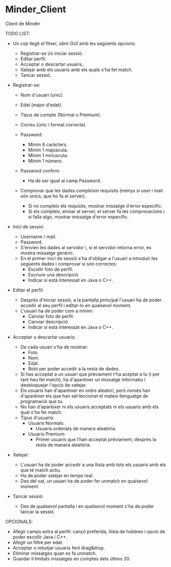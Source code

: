# Minder_Client
Client de Minder

TODO LIST:

  - Un cop llegit el fitxer, obrir GUI amb les següents opcions:
    - Registrar-se i/o iniciar sessió.
    - Editar perfil.
    - Acceptar o descartar usuaris.
    - Xatejar amb els usuaris amb els quals s'ha fet match.
    - Tancar sessió.
    
  - Registrar-se:
    - Nom d'usuari (únic).
    - Edat (major d'edat).
    - Tipus de compte (Normal o Premium).
    - Correu (únic i format correcte).
    - Password:
      - Mínim 8 caràcters.
      - Mínim 1 majúscula.
      - Mínim 1 minúscula.
      - Mínim 1 número.
    - Password confirm:
      - Ha de ser igual al camp Password.
      
    - Comprovar que les dades compleixin requisits (menys si user i mail són únics, que ho fa el server).
      - Si no compleix els requisits, mostrar missatge d'error específic.
      - Si els compleix, enviar al server, el server fa les comprovacions i si falla algo, mostrar missatge d'error específic.
    
  - Inici de sessió:
    - Username / mail.
    - Password.
    - S'envien les dades al servidor i, si el servidor retorna error, es mostra missatge genèric.
    - En el primer inici de sessió s'ha d'obligar a l'usuari a introduïr les següents dades i comprovar si són correctes:
      - Escollir foto de perfil.
      - Escriure una descripció.
      - Indicar si està interessat en Java o C++.
   
  - Editar el perfil:
    - Després d'iniciar sessió, a la pantalla principal l'usuari ha de poder accedir al seu perfil i editar-lo en qualsevol moment.
    - L'usuari ha de poder com a mínim:
      - Canviar foto de perfil.
      - Canviar descripció.
      - Indicar si està interessat en Java o C++.
     
  - Acceptar o descartar usuaris:
    - De cada usuari s'ha de mostrar:
      - Foto.
      - Nom.
      - Edat.
      - Botó per poder accedir a la resta de dades.
    - Si has acceptat a un usuari que prèviament t'ha aceptat a tu (i per tant heu fet match), ha d'aparèixer un missatge informatiu i desbloquejar l'opció de xatejar.
    - Els usuaris han d'aparèixer en ordre aleatori, però només han d'aparèixer els que han sel·leccionat el mateix llenguatge de programació que tu.
    - No han d'aparèixer ni els usuaris acceptats ni els usuaris amb els qual s'ha fet match.
    - Tipus d'usuaris:
      - Usuaris Normals:
        - Usuaris ordenats de manera aleatòria.
      - Usuaris Premium:
        - Primer usuaris que l'han acceptat prèviament, després la resta de manera aleatòria.
        
  - Xatejar:
    - L'usuari ha de poder accedir a una llista amb tots els usuaris amb els que té match actiu.
    - Ha de poder xatejar en temps real.
    - Des del xat, un usuari ha de poder fer unmatch en qualsevol moment.
    
  - Tancar sessió:
    - Des de qualsevol pantalla i en qualsevol moment s'ha de poder tancar la sessió.
  
  
  
OPCIONALS:
  - Afegir camps extra al perfil: cançó preferida, llista de hobbies i opció de poder escollir Java i C++.
  - Afegir un filtre per edat.
  - Acceptar o rebutjar usuaris fent drag&drop.
  - Eliminar missatges quan es fa unmatch.
  - Guardar il·limitats missatges en comptes dels últims 20.
